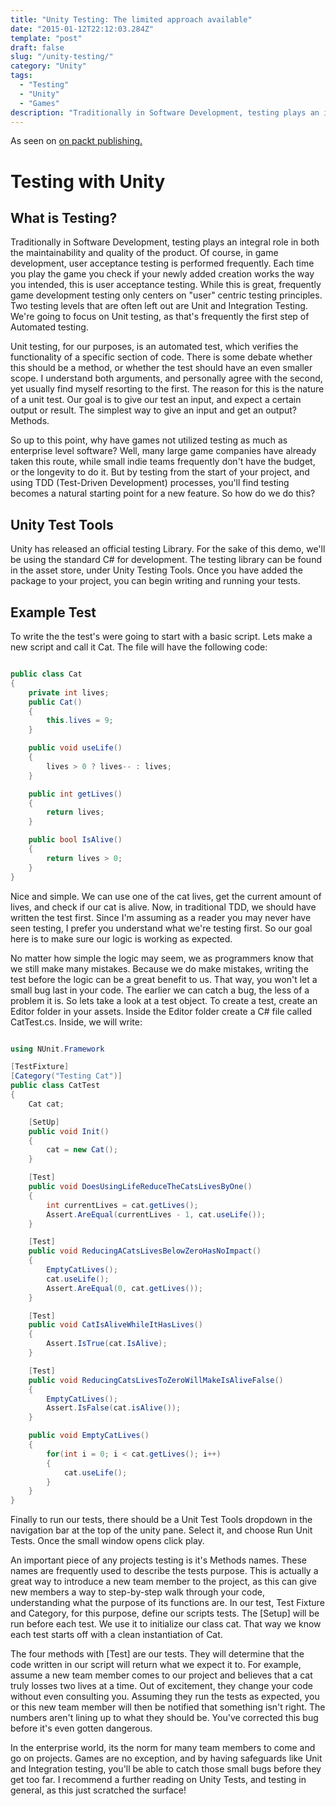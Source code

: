 ```yaml
---
title: "Unity Testing: The limited approach available"
date: "2015-01-12T22:12:03.284Z"
template: "post"
draft: false
slug: "/unity-testing/"
category: "Unity"
tags:
  - "Testing"
  - "Unity"
  - "Games"
description: "Traditionally in Software Development, testing plays an integral role in both the maintainability and quality of the product. Of course, in game development, user acceptance testing is performed frequently. But lets take a look into automated tests!"
---
```


As seen on [on packt publishing.](https://www.packtpub.com/books/content/testing-unity)

# Testing with Unity

## What is Testing?
Traditionally in Software Development, testing plays an integral role in both the maintainability and quality of the product. Of course, in game development, user acceptance testing is performed frequently. Each time you play the game you check if your newly added creation works the way you intended, this is user acceptance testing. While this is great, frequently game development testing only centers on "user" centric testing principles. Two testing levels that are often left out are Unit and Integration Testing. We're going to focus on Unit testing, as that's frequently the first step of Automated testing.

Unit testing, for our purposes, is an automated test, which verifies the functionality of a specific section of code. There is some debate whether this should be a method, or whether the test should have an even smaller scope. I understand both arguments, and personally agree with the second, yet usually find myself resorting to the first. The reason for this is the nature of a unit test. Our goal is to give our test an input, and expect a certain output or result. The simplest way to give an input and get an output? Methods.

So up to this point, why have games not utilized testing as much as enterprise level software? Well, many large game companies have already taken this route, while small indie teams frequently don't have the budget, or the longevity to do it. But by testing from the start of your project, and using TDD (Test-Driven Development) processes, you'll find testing becomes a natural starting point for a new feature. So how do we do this?

## Unity Test Tools
Unity has released an official testing Library. For the sake of this demo, we'll be using the standard C# for development. The testing library can be found in the asset store, under Unity Testing Tools. Once you have added the package to your project, you can begin writing and running your tests.
## Example Test
To write the the test's were going to start with a basic script. Lets make a new script and call it Cat. The file will have the following code:

```csharp

public class Cat
{
    private int lives;
    public Cat()
    {
        this.lives = 9;
    }

    public void useLife()
    {
        lives > 0 ? lives-- : lives;
    }

    public int getLives()
    {
        return lives;
    }

    public bool IsAlive()
    {
        return lives > 0;
    }
}
```

Nice and simple. We can use one of the cat lives, get the current amount of lives, and check if our cat is alive. Now, in traditional TDD, we should have written the test first. Since I'm assuming as a reader you may never have seen testing, I prefer you understand what we're testing first. So our goal here is to make sure our logic is working as expected.

No matter how simple the logic may seem, we as programmers know that we still make many mistakes. Because we do make mistakes, writing the test before the logic can be a great benefit to us. That way, you won't let a small bug last in your code. The earlier we can catch a bug, the less of a problem it is. So lets take a look at a test object. To create a test, create an Editor folder in your assets. Inside the Editor folder create a C# file called CatTest.cs. Inside, we will write:

```csharp

using NUnit.Framework

[TestFixture]
[Category("Testing Cat")]
public class CatTest
{
    Cat cat;

    [SetUp]
    public void Init()
    {
        cat = new Cat();
    }

    [Test]
    public void DoesUsingLifeReduceTheCatsLivesByOne()
    {
        int currentLives = cat.getLives();
        Assert.AreEqual(currentLives - 1, cat.useLife());
    }

    [Test]
    public void ReducingACatsLivesBelowZeroHasNoImpact()
    {
        EmptyCatLives();
        cat.useLife();
        Assert.AreEqual(0, cat.getLives());
    }

    [Test]
    public void CatIsAliveWhileItHasLives()
    {
        Assert.IsTrue(cat.IsAlive);
    }

    [Test]
    public void ReducingCatsLivesToZeroWillMakeIsAliveFalse()
    {
        EmptyCatLives();
        Assert.IsFalse(cat.isAlive());
    }

    public void EmptyCatLives()
    {
        for(int i = 0; i < cat.getLives(); i++)
        {
            cat.useLife();
        }
    }
}
```
Finally to run our tests, there should be a Unit Test Tools dropdown in the navigation bar at the top of the unity pane. Select it, and choose Run Unit Tests. Once the small window opens click play.

An important piece of any projects testing is it's Methods names. These names are frequently used to describe the tests purpose. This is actually a great way to introduce a new team member to the project, as this can give new members a way to step-by-step walk through your code, understanding what the purpose of its functions are. In our test, Test Fixture and Category, for this purpose, define our scripts tests. The [Setup] will be run before each test. We use it to initialize our class cat. That way we know each test starts off with a clean instantiation of Cat.

The four methods with [Test] are our tests. They will determine that the code written in our script will return what we expect it to. For example, assume a new team member comes to our project and believes that a cat truly losses two lives at a time. Out of excitement, they change your code without even consulting you. Assuming they run the tests as expected, you or this new team member will then be notified that something isn't right. The numbers aren't lining up to what they should be. You've corrected this bug before it's even gotten dangerous.

In the enterprise world, its the norm for many team members to come and go on projects. Games are no exception, and by having safeguards like Unit and Integration testing, you'll be able to catch those small bugs before they get too far. I recommend a further reading on Unity Tests, and testing in general, as this just scratched the surface!